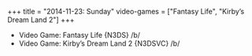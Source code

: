 +++
title = "2014-11-23: Sunday"
video-games = ["Fantasy Life", "Kirby’s Dream Land 2"]
+++


* Video Game: Fantasy Life {N3DS} /b/
* Video Game: Kirby’s Dream Land 2 {N3DSVC} /b/
